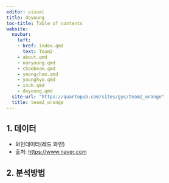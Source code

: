 ```yaml
---
editor: visual
title: doyoung
toc-title: Table of contents
website:
  navbar:
    left:
    - href: index.qmd
      text: Team2
    - about.qmd
    - naryoung.qmd
    - chaebeam.qmd
    - yeongchan.qmd
    - younghyo.qmd
    - inuk.qmd
    - doyoung.qmd
  site-url: "https://quartopub.com/sites/gyc/team2_orange"
  title: team2_orange
---
```


## 1. 데이터

-   와인데이터(레드 와인)
-   출처: <https://www.naver.com>

## 2. 분석방법
